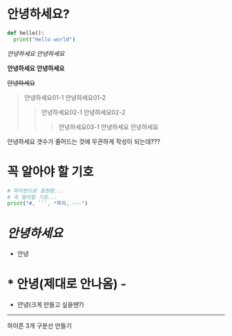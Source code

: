 # 안녕하세요?




```python
def hello():
  print("Hello world")
```

_안녕하세요_
*안녕하세요*

**안녕하세요**
__안녕하세요__

~~안녕하세요~~

> 안녕하세요01-1
> 안녕하세요01-2
>> 안녕하세요02-1
>> 안녕하세요02-2
>>> 안녕하세요03-1
>> 안녕하세요
> 안녕하세요

안녕하세요
갯수가 줄어드는 것에 무관하게 작성이 되는데???

# 꼭 알아야 할 기호
```python
# 파이썬으로 표현함...
# 꼭 알아할 기호...
print("#, ```, *목차, ---")
```


# *안녕하세요*
* 안녕
# * 안녕(제대로 안나옴) - 
* 안녕(크게 만들고 싶을땐?)
---
하이픈 3개 구분선 만들기


